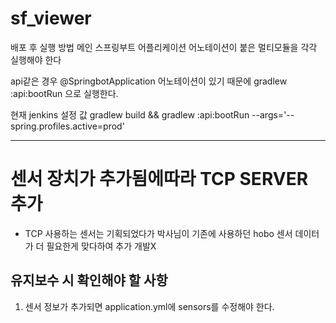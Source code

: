 # sf_viewer

배포 후 실행 방법
메인 스프링부트 어플리케이션 어노테이션이 붙은 멀티모듈을 각각 실행해야 한다

api같은 경우 @SpringbotApplication 어노테이션이 있기 때문에
gradlew :api:bootRun 으로 실행한다.

현재 jenkins 설정 값
gradlew build && gradlew :api:bootRun --args='--spring.profiles.active=prod'

---
# 센서 장치가 추가됨에따라 TCP SERVER 추가
 - TCP 사용하는 센서는 기획되었다가 박사님이 기존에 사용하던 hobo 센서 데이터가 더 필요한게 맞다하여 추가 개발X 
## 유지보수 시 확인해야 할 사항
1. 센서 정보가 추가되면 application.yml에 sensors를 수정해야 한다.

